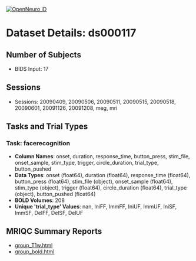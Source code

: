[![OpenNeuro ID](https://img.shields.io/badge/OpenNeuro_Dataset-ds000117-blue?style=for-the-badge)](https://openneuro.org/datasets/ds000117)

# Dataset Details: ds000117

## Number of Subjects
- BIDS Input: 17

## Sessions
- Sessions: 20090409, 20090506, 20090511, 20090515, 20090518, 20090601, 20091126, 20091208, meg, mri

## Tasks and Trial Types
### Task: facerecognition
- **Column Names**: onset, duration, response_time, button_press, stim_file, onset_sample, stim_type, trigger, circle_duration, trial_type, button_pushed
- **Data Types**: onset (float64), duration (float64), response_time (float64), button_press (float64), stim_file (object), onset_sample (float64), stim_type (object), trigger (float64), circle_duration (float64), trial_type (object), button_pushed (float64)
- **BOLD Volumes**: 208
- **Unique 'trial_type' Values**: nan, IniFF, ImmFF, IniUF, ImmUF, IniSF, ImmSF, DelFF, DelSF, DelUF

## MRIQC Summary Reports
- [group_T1w.html](https://htmlpreview.github.io/?https://github.com/demidenm/openneuro_glmfitlins/blob/main/statsmodel_specs/ds000117/mriqc_summary/group_T1w.html)
- [group_bold.html](https://htmlpreview.github.io/?https://github.com/demidenm/openneuro_glmfitlins/blob/main/statsmodel_specs/ds000117/mriqc_summary/group_bold.html)
